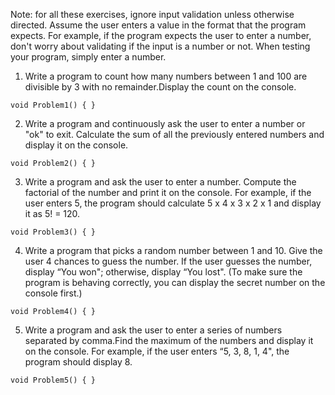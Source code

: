 Note: for all these exercises, ignore input validation unless otherwise directed.
Assume the user enters a value in the format that the program expects.
For example, if the program expects the user to enter a number,
don't worry about validating if the input is a number or not. When testing
your program, simply enter a number.


1. Write a program to count how many numbers between 1 and 100 are divisible by 3 with no remainder.Display the count on the console.
```
void Problem1() { }
```

2. Write a program and continuously ask the user to enter a number or "ok" to exit. Calculate the sum of all the previously entered numbers and display it on the console.
```
void Problem2() { }
```

3. Write a program and ask the user to enter a number. Compute the factorial of the number and print it on the console. For example, if the user enters 5, the program should calculate 5 x 4 x 3 x 2 x 1 and display it as 5! = 120.
```
void Problem3() { }
```

4. Write a program that picks a random number between 1 and 10. Give the user 4 chances to guess the number. If the user guesses the number, display “You won"; otherwise, display “You lost". (To make sure the program is behaving correctly, you can display the secret number on the console first.)
```
void Problem4() { }
```

5. Write a program and ask the user to enter a series of numbers separated by comma.Find the maximum of the numbers and display it on the console. For example, if the user enters “5, 3, 8, 1, 4", the program should display 8.
```
void Problem5() { }
```
